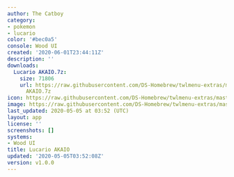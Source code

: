 ```yaml
---
author: The Catboy
category:
- pokemon
- lucario
color: '#bec0a5'
console: Wood UI
created: '2020-06-01T23:44:11Z'
description: ''
downloads:
  Lucario AKAIO.7z:
    size: 71806
    url: https://raw.githubusercontent.com/DS-Homebrew/twlmenu-extras/master/_nds/TWiLightMenu/akmenu/themes/Lucario
      AKAIO.7z
icon: https://raw.githubusercontent.com/DS-Homebrew/twlmenu-extras/master/_nds/TWiLightMenu/akmenu/themes/meta/Lucario%20AKAIO/icon.png
image: https://raw.githubusercontent.com/DS-Homebrew/twlmenu-extras/master/_nds/TWiLightMenu/akmenu/themes/meta/Lucario%20AKAIO/icon.png
last_updated: 2020-05-05 at 03:52 (UTC)
layout: app
license: ''
screenshots: []
systems:
- Wood UI
title: Lucario AKAIO
updated: '2020-05-05T03:52:08Z'
version: v1.0.0
---
```

